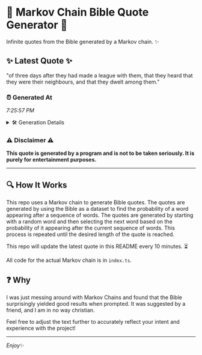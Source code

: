 # 📖 Markov Chain Bible Quote Generator 📖

Infinite quotes from the Bible generated by a Markov chain. ✨

## ✨ Latest Quote ✨
"of three days after they had made a league with them, that they heard that they were their neighbours, and that they dwelt among them."

### ⏰ Generated At
*7:25:57 PM*

<details>
    <summary>🛠️ Generation Details</summary>
    <p>
        <strong>🌱 Seed:</strong> of<br>
        <strong>🔄 Iterations:</strong> 24<br>
        <strong>📜 Context History:</strong><br>[ of ]: three<br>[ of, three ]: days<br>[ of, three, days ]: after<br>[ of, three, days, after ]: they<br>[ of, three, days, after, they ]: had<br>[ of, three, days, after, they, had ]: made<br>[ three, days, after, they, had, made ]: a<br>[ days, after, they, had, made, a ]: league<br>[ after, they, had, made, a, league ]: with<br>[ they, had, made, a, league, with ]: them,<br>[ had, made, a, league, with, them, ]: that<br>[ made, a, league, with, them,, that ]: they<br>[ a, league, with, them,, that, they ]: heard<br>[ league, with, them,, that, they, heard ]: that<br>[ with, them,, that, they, heard, that ]: they<br>[ them,, that, they, heard, that, they ]: were<br>[ that, they, heard, that, they, were ]: their<br>[ they, heard, that, they, were, their ]: neighbours,<br>[ heard, that, they, were, their, neighbours, ]: and<br>[ that, they, were, their, neighbours,, and ]: that<br>[ they, were, their, neighbours,, and, that ]: they<br>[ were, their, neighbours,, and, that, they ]: dwelt<br>[ their, neighbours,, and, that, they, dwelt ]: among<br>[ neighbours,, and, that, they, dwelt, among ]: them.<br>
    </p>
</details>

### ⚠️ Disclaimer ⚠️
**This quote is generated by a program and is not to be taken seriously. It is purely for entertainment purposes.**

---

## 🔍 How It Works

This repo uses a Markov chain to generate Bible quotes. The quotes are generated by using the Bible as a dataset to find the probability of a word appearing after a sequence of words. The quotes are generated by starting with a random word and then selecting the next word based on the probability of it appearing after the current sequence of words. This process is repeated until the desired length of the quote is reached.

This repo will update the latest quote in this README every 10 minutes. ⏳

All code for the actual Markov chain is in `index.ts`.

## ❓ Why

I was just messing around with Markov Chains and found that the Bible surprisingly yielded good results when prompted. 
It was suggested by a friend, and I am in no way christian.

Feel free to adjust the text further to accurately reflect your intent and experience with the project!

---

*Enjoy*✨
